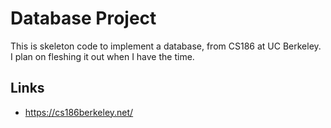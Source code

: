 # Database Project

This is skeleton code to implement a database, from CS186 at UC Berkeley.
I plan on fleshing it out when I have the time.

## Links

- https://cs186berkeley.net/
